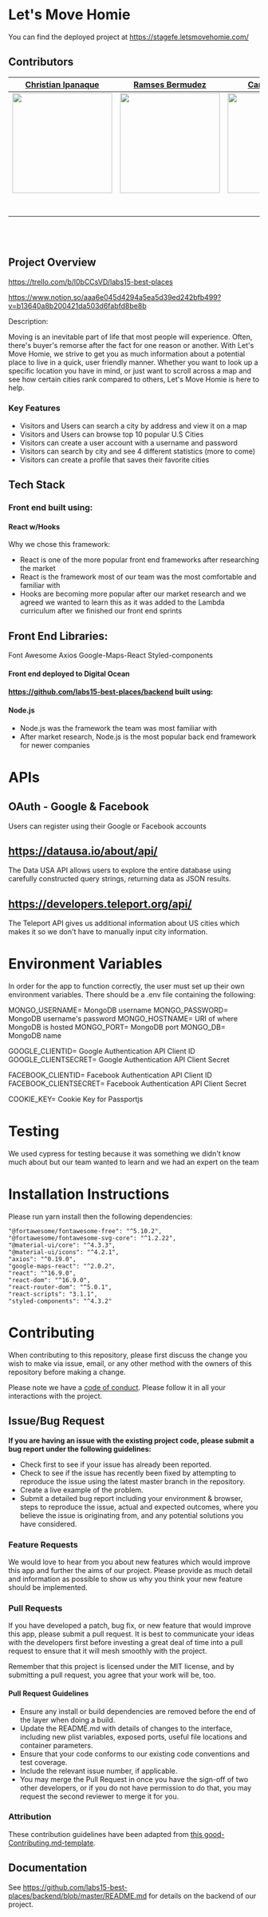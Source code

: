 # Let's Move Homie

You can find the deployed project at https://stagefe.letsmovehomie.com/

## Contributors


|                                       [Christian Ipanaque](https://github.com/chrisipanaque)                                        |                                       [Ramses Bermudez](https://github.com/RamsesGB)                                        |                                       [Carlos Santana](https://github.com/Carlossantana987)                                        |                                       [Chris Carter](https://github.com/ChrisJCarter91)                                        |                                       [Harjoth Khara](https://github.com/harjothkhara)                                        |                                       [Cai Martin](https://github.com/CaiProgramming)                                        |                                       [Thomas Cacciatore](https://github.com/Tcacciatore597)                                        |                                       [Diante Lewis-Jolley](https://github.com/dllewisjolley)                                        |                                       [Lloyd Edwards](https://github.com/tactnician)                                        |                                       [Juru Steve Mugenzi](https://github.com/JuruSteve)                                        |                                       [Chase Wenner](https://github.com/chasester)                                        |                                       [Boris Krant](https://github.com/bkrant)                                        |
| :-----------------------------------------------------------------------------------------------------------: | :-----------------------------------------------------------------------------------------------------------: | :-----------------------------------------------------------------------------------------------------------: | :-----------------------------------------------------------------------------------------------------------: | :-----------------------------------------------------------------------------------------------------------: |:-----------------------------------------------------------------------------------------------------------: |:-----------------------------------------------------------------------------------------------------------: |:-----------------------------------------------------------------------------------------------------------: |:-----------------------------------------------------------------------------------------------------------: |:-----------------------------------------------------------------------------------------------------------: |:-----------------------------------------------------------------------------------------------------------: |:-----------------------------------------------------------------------------------------------------------: |
|                      [<img src="https://www.dalesjewelers.com/wp-content/uploads/2018/10/placeholder-silhouette-male.png" width = "200" />](https://github.com/)                       |                      [<img src="https://www.dalesjewelers.com/wp-content/uploads/2018/10/placeholder-silhouette-male.png" width = "200" />](https://github.com/)                       |                      [<img src="https://www.dalesjewelers.com/wp-content/uploads/2018/10/placeholder-silhouette-male.png" width = "200" />](https://github.com/)                       |                      [<img src="https://www.dalesjewelers.com/wp-content/uploads/2018/10/placeholder-silhouette-male.png" width = "200" />](https://github.com/)                       |                      [<img src="https://www.dalesjewelers.com/wp-content/uploads/2018/10/placeholder-silhouette-male.png" width = "200" />](https://github.com/)                       |                      [<img src="https://www.dalesjewelers.com/wp-content/uploads/2018/10/placeholder-silhouette-male.png" width = "200" />](https://github.com/)                       |                      [<img src="https://www.dalesjewelers.com/wp-content/uploads/2018/10/placeholder-silhouette-male.png" width = "200" />](https://github.com/)                       |                      [<img src="https://www.dalesjewelers.com/wp-content/uploads/2018/10/placeholder-silhouette-male.png" width = "200" />](https://github.com/)                       |                      [<img src="https://www.dalesjewelers.com/wp-content/uploads/2018/10/placeholder-silhouette-male.png" width = "200" />](https://github.com/)                       |                      [<img src="https://www.dalesjewelers.com/wp-content/uploads/2018/10/placeholder-silhouette-male.png" width = "200" />](https://github.com/)                       |                      [<img src="https://www.dalesjewelers.com/wp-content/uploads/2018/10/placeholder-silhouette-male.png" width = "200" />](https://github.com/)                       |                      [<img src="https://www.dalesjewelers.com/wp-content/uploads/2018/10/placeholder-silhouette-male.png" width = "200" />](https://github.com/)                       |
|                 [<img src="https://github.com/favicon.ico" width="15"> ](https://github.com/)                 |            [<img src="https://github.com/favicon.ico" width="15"> ](https://github.com/honda0306)             |           [<img src="https://github.com/favicon.ico" width="15"> ](https://github.com/Mister-Corn)            |          [<img src="https://github.com/favicon.ico" width="15"> ](https://github.com/NandoTheessen)           |            [<img src="https://github.com/favicon.ico" width="15"> ](https://github.com/wvandolah)             |                 [<img src="https://github.com/favicon.ico" width="15"> ](https://github.com/)                 |                 [<img src="https://github.com/favicon.ico" width="15"> ](https://github.com/)                 |                 [<img src="https://github.com/favicon.ico" width="15"> ](https://github.com/)                 |                 [<img src="https://github.com/favicon.ico" width="15"> ](https://github.com/)                 |                 [<img src="https://github.com/favicon.ico" width="15"> ](https://github.com/)                 |                 [<img src="https://github.com/favicon.ico" width="15"> ](https://github.com/)                 |                 [<img src="https://github.com/favicon.ico" width="15"> ](https://github.com/)                 |
| [ <img src="https://static.licdn.com/sc/h/al2o9zrvru7aqj8e1x2rzsrca" width="15"> ](https://www.linkedin.com/in/chrisipanaque/) | [ <img src="https://static.licdn.com/sc/h/al2o9zrvru7aqj8e1x2rzsrca" width="15"> ](https://www.linkedin.com/in/ramses-bermudez-b3b493184/) | [ <img src="https://static.licdn.com/sc/h/al2o9zrvru7aqj8e1x2rzsrca" width="15"> ](https://www.linkedin.com/in/carlos-santana-5468019b/) | [ <img src="https://static.licdn.com/sc/h/al2o9zrvru7aqj8e1x2rzsrca" width="15"> ](https://www.linkedin.com/in/chris-j-carter/) | [ <img src="https://static.licdn.com/sc/h/al2o9zrvru7aqj8e1x2rzsrca" width="15"> ](https://www.linkedin.com/in/harjoth-khara-8973071a/) | [ <img src="https://static.licdn.com/sc/h/al2o9zrvru7aqj8e1x2rzsrca" width="15"> ](https://www.linkedin.com/in/cai-martin-386989118/) | [ <img src="https://static.licdn.com/sc/h/al2o9zrvru7aqj8e1x2rzsrca" width="15"> ](https://www.linkedin.com/in/thomascacciatore/) | [ <img src="https://static.licdn.com/sc/h/al2o9zrvru7aqj8e1x2rzsrca" width="15"> ](https://www.linkedin.com/in/diante-lewis-jolley-879663a7/) | [ <img src="https://static.licdn.com/sc/h/al2o9zrvru7aqj8e1x2rzsrca" width="15"> ](https://www.linkedin.com/in/tactnician/) | [ <img src="https://static.licdn.com/sc/h/al2o9zrvru7aqj8e1x2rzsrca" width="15"> ](https://www.linkedin.com/in/jurustevemugenzi/) | [ <img src="https://static.licdn.com/sc/h/al2o9zrvru7aqj8e1x2rzsrca" width="15"> ](https://www.linkedin.com/in/chase-wenner-5395b6190/) | [ <img src="https://static.licdn.com/sc/h/al2o9zrvru7aqj8e1x2rzsrca" width="15"> ](https://www.linkedin.com/in/boris-krant-7a255b51/) |

<br>
<br>


## Project Overview

https://trello.com/b/l0bCCsVD/labs15-best-places

https://www.notion.so/aaa6e045d4294a5ea5d39ed242bfb499?v=b13640a8b200421da503d6fabfd8be8b

Description:

Moving is an inevitable part of life that most people will experience. Often, there's buyer's remorse after the fact for one reason or another. With Let's Move Homie, we strive to get you as much information about a potential place to live in a quick, user friendly manner. Whether you want to look up a specific location you have in mind, or just want to scroll across a map and see how certain cities rank compared to others, Let's Move Homie is here to help.


### Key Features

-    Visitors and Users can search a city by address and view it on a map
-    Visitors and Users can browse top 10 popular U.S Cities
-    Visitors can create a user account with a username and password
-    Visitors can search by city and see 4 different statistics (more to come)
-    Visitors can create a profile that saves their favorite cities 

## Tech Stack

### Front end built using:

#### React w/Hooks

Why we chose this framework:

-    React is one of the more popular front end frameworks after researching the market
-    React is the framework most of our team was the most comfortable and familiar with
-    Hooks are becoming more popular after our market research and we agreed we wanted to learn this as it was added to the Lambda curriculum after we finished our front end sprints


## Front End Libraries:

Font Awesome
Axios
Google-Maps-React
Styled-components

#### Front end deployed to Digital Ocean

#### https://github.com/labs15-best-places/backend built using:

#### Node.js

-    Node.js was the framework the team was most familiar with
-    After market research, Node.js is the most popular back end framework for newer companies


# APIs

## OAuth - Google & Facebook

Users can register using their Google or Facebook accounts


## https://datausa.io/about/api/

The Data USA API allows users to explore the entire database using carefully constructed query strings, returning data as JSON results.

## https://developers.teleport.org/api/

The Teleport API gives us additional information about US cities which makes it so we don't have to manually input city information. 

# Environment Variables

In order for the app to function correctly, the user must set up their own environment variables. There should be a .env file containing the following:

MONGO_USERNAME= MongoDB username
MONGO_PASSWORD= MongoDB username's password
MONGO_HOSTNAME= URI of where MongoDB is hosted
MONGO_PORT= MongoDB port
MONGO_DB= MongoDB name

GOOGLE_CLIENTID= Google Authentication API Client ID
GOOGLE_CLIENTSECRET= Google Authentication API Client Secret

FACEBOOK_CLIENTID= Facebook Authentication API Client ID
FACEBOOK_CLIENTSECRET= Facebook Authentication API Client Secret

COOKIE_KEY= Cookie Key for Passportjs

# Testing

We used cypress for testing because it was something we didn't know much about but our team wanted to learn and we had an expert on the team

# Installation Instructions

Please run yarn install then the following dependencies:

    "@fortawesome/fontawesome-free": "^5.10.2",
    "@fortawesome/fontawesome-svg-core": "^1.2.22",
    "@material-ui/core": "^4.3.3",
    "@material-ui/icons": "^4.2.1",
    "axios": "^0.19.0",
    "google-maps-react": "^2.0.2",
    "react": "^16.9.0",
    "react-dom": "^16.9.0",
    "react-router-dom": "^5.0.1",
    "react-scripts": "3.1.1",
    "styled-components": "^4.3.2"


# Contributing

When contributing to this repository, please first discuss the change you wish to make via issue, email, or any other method with the owners of this repository before making a change.

Please note we have a [code of conduct](./CODE_OF_CONDUCT.md). Please follow it in all your interactions with the project.

## Issue/Bug Request
   
 **If you are having an issue with the existing project code, please submit a bug report under the following guidelines:**
 - Check first to see if your issue has already been reported.
 - Check to see if the issue has recently been fixed by attempting to reproduce the issue using the latest master branch in the repository.
 - Create a live example of the problem.
 - Submit a detailed bug report including your environment & browser, steps to reproduce the issue, actual and expected outcomes,  where you believe the issue is originating from, and any potential solutions you have considered.

### Feature Requests

We would love to hear from you about new features which would improve this app and further the aims of our project. Please provide as much detail and information as possible to show us why you think your new feature should be implemented.

### Pull Requests

If you have developed a patch, bug fix, or new feature that would improve this app, please submit a pull request. It is best to communicate your ideas with the developers first before investing a great deal of time into a pull request to ensure that it will mesh smoothly with the project.

Remember that this project is licensed under the MIT license, and by submitting a pull request, you agree that your work will be, too.

#### Pull Request Guidelines

- Ensure any install or build dependencies are removed before the end of the layer when doing a build.
- Update the README.md with details of changes to the interface, including new plist variables, exposed ports, useful file locations and container parameters.
- Ensure that your code conforms to our existing code conventions and test coverage.
- Include the relevant issue number, if applicable.
- You may merge the Pull Request in once you have the sign-off of two other developers, or if you do not have permission to do that, you may request the second reviewer to merge it for you.

### Attribution

These contribution guidelines have been adapted from [this good-Contributing.md-template](https://gist.github.com/PurpleBooth/b24679402957c63ec426).

## Documentation

See https://github.com/labs15-best-places/backend/blob/master/README.md for details on the backend of our project.

